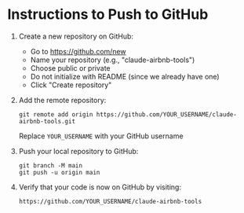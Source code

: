 # Instructions to Push to GitHub

1. Create a new repository on GitHub:
   - Go to https://github.com/new
   - Name your repository (e.g., "claude-airbnb-tools")
   - Choose public or private
   - Do not initialize with README (since we already have one)
   - Click "Create repository"

2. Add the remote repository:
   ```
   git remote add origin https://github.com/YOUR_USERNAME/claude-airbnb-tools.git
   ```
   Replace `YOUR_USERNAME` with your GitHub username

3. Push your local repository to GitHub:
   ```
   git branch -M main
   git push -u origin main
   ```

4. Verify that your code is now on GitHub by visiting:
   ```
   https://github.com/YOUR_USERNAME/claude-airbnb-tools
   ``` 